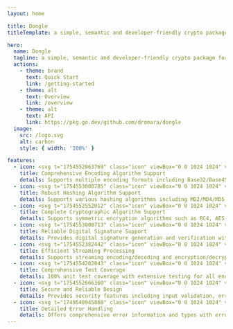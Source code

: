 ```yaml
---
layout: home

title: Dongle
titleTemplate: a simple, semantic and developer-friendly crypto package for golang

hero:
  name: Dongle
  tagline: a simple, semantic and developer-friendly crypto package for golang
  actions:
    - theme: brand
      text: Quick Start
      link: /getting-started
    - theme: alt
      text: Overview
      link: /overview
    - theme: alt
      text: API
      link: https://pkg.go.dev/github.com/dromara/dongle
  image:
    src: /logo.svg
    alt: carbon
    style: { width: '100%' }

features:
  - icon: <svg t="1754552063769" class="icon" viewBox="0 0 1024 1024" version="1.1" xmlns="http://www.w3.org/2000/svg" p-id="7924" width="32" height="32"><path d="M0 0m178.086957 0l667.826086 0q178.086957 0 178.086957 178.086957l0 667.826086q0 178.086957-178.086957 178.086957l-667.826086 0q-178.086957 0-178.086957-178.086957l0-667.826086q0-178.086957 178.086957-178.086957Z" fill="#FF9D4D" p-id="7925"></path><path d="M716.53287 239.304348l4.36313 0.111304c46.369391 2.31513 83.277913 41.316174 83.277913 89.088v267.575652c0 49.241043-39.245913 89.177043-87.663304 89.177044h-100.441044a116.936348 116.936348 0 0 0 58.590609 95.142956h0.957217c6.455652 0 11.686957 5.320348 11.686957 11.887305a11.798261 11.798261 0 0 1-11.686957 11.887304h-327.234782a11.798261 11.798261 0 0 1-11.686957-11.887304 11.798261 11.798261 0 0 1 11.686957-11.887305 117.203478 117.203478 0 0 0 58.412521-95.076174l0.022261-0.066782h-99.328c-48.417391 0-87.663304-39.936-87.663304-89.199305v-267.575652c0-49.241043 39.245913-89.177043 87.663304-89.177043h409.043479z m-12.53287 59.458782h-384a41.783652 41.783652 0 0 0-41.73913 41.850435v243.333565c0 23.106783 18.69913 41.850435 41.73913 41.850435h384a41.783652 41.783652 0 0 0 41.73913-41.850435V340.613565c0-23.106783-18.69913-41.850435-41.73913-41.850435z m-344.798609 58.991305l149.170087 75.909565c21.949217 11.152696 22.817391 41.761391 2.649044 54.472348l-2.649044 1.491478-149.147826 75.909565-28.338087-55.986087 94.163478-47.927652-94.163478-47.88313 28.315826-55.963826z m336.717913 72.503652v62.775652h-116.869565v-62.775652h116.869565z" fill="#FFFFFF" p-id="7926"></path></svg>
    title: Comprehensive Encoding Algorithm Support
    details: Supports multiple encoding formats including Base32/Base45/Base58/Base62/Base64/Base85/Base91/Base100/Hex/Morse
  - icon: <svg t="1754553080785" class="icon" viewBox="0 0 1024 1024" version="1.1" xmlns="http://www.w3.org/2000/svg" p-id="31127" width="32" height="32"><path d="M861.952 783.530667c0 42.965333-35.541333 78.506667-78.506667 78.506666H236.032a78.592 78.592 0 0 1-77.994667-78.506666V236.544c0-43.52 34.986667-78.506667 77.952-78.506667h403.2V85.333333H235.946667C153.216 85.333333 85.333333 153.258667 85.333333 236.544v546.986667a150.912 150.912 0 0 0 150.656 150.698666h547.498667a150.613333 150.613333 0 0 0 150.656-150.698666V380.842667h-72.106667v402.688h-0.085333z" fill="#027AFF" p-id="31128"></path><path d="M348.288 794.88V644.693333H317.866667v59.093334H258.432v-59.093334h-30.293333v150.229334h30.293333v-65.706667h59.477333v65.706667h30.378667z m16.042667 0h32.213333l12.416-34.133333h60.074667l13.141333 34.133333h32.938667l-60.16-150.314667h-32.085334L364.330667 794.88z m94.933333-59.434667h-41.002667l20.266667-55.722666 20.736 55.722666z m126.592 36.522667a32.725333 32.725333 0 0 1-22.016-6.997333c-5.418667-4.693333-9.045333-11.946667-10.837333-21.845334l-29.525334 2.858667c2.005333 16.810667 7.978667 29.610667 18.218667 38.357333 10.24 8.789333 24.789333 13.226667 43.776 13.226667 13.056 0 23.936-1.834667 32.682667-5.504 8.362667-3.328 15.445333-9.173333 20.309333-16.682667 4.693333-7.253333 7.168-15.616 7.168-24.192a44.8 44.8 0 0 0-5.973333-23.936 42.794667 42.794667 0 0 0-16.64-15.274666 147.2 147.2 0 0 0-32.725334-10.837334c-14.72-3.498667-24.021333-6.826667-27.818666-10.026666a11.818667 11.818667 0 0 1-4.565334-9.130667c0-3.84 1.578667-6.997333 4.821334-9.301333a34.901333 34.901333 0 0 1 20.736-5.376c8.533333 0 14.933333 1.621333 19.2 5.034666 4.266667 3.413333 7.04 8.96 8.405333 16.64l30.293333-1.28a43.52 43.52 0 0 0-15.018666-33.152c-9.557333-8.32-23.722667-12.373333-42.581334-12.373333-11.52 0-21.418667 1.664-29.568 5.162667a40.832 40.832 0 0 0-18.773333 15.232 38.826667 38.826667 0 0 0-6.442667 21.376c0 11.946667 4.608 22.016 13.824 30.250666 6.528 5.888 17.92 10.88 34.218667 14.848 12.629333 3.2 20.778667 5.290667 24.277333 6.570667 4.138667 1.194667 7.893333 3.413333 10.922667 6.485333 2.133333 2.474667 3.072 5.546667 3.072 9.088a18.517333 18.517333 0 0 1-7.424 14.506667c-4.864 4.138667-12.245333 6.272-22.016 6.272z m205.653333 22.912V644.693333h-30.378666v59.093334h-59.477334v-59.093334h-30.293333v150.229334h30.293333v-65.706667h59.477334v65.706667h30.378666z m82.602667-589.525333l-60.16-59.733334-145.322667 144.981334L728.746667 350.293333l145.365333-144.938666z m50.645333-50.261334a32 32 0 0 0 9.472-22.869333 30.933333 30.933333 0 0 0-9.898666-23.338667l-13.482667-13.482666a35.328 35.328 0 0 0-23.253333-9.856 33.706667 33.706667 0 0 0-22.869334 9.429333l-33.664 33.664 60.16 60.117333 33.536-33.664zM711.253333 367.36l-58.709333-58.794667-32.341333 91.093334 91.050666-32.298667z m50.56 131.157333H257.877333a29.696 29.696 0 0 0 0 59.434667h503.893334a29.696 29.696 0 1 0 0-59.434667zM257.877333 432.64h231.936a29.696 29.696 0 1 0 0-59.434667H257.877333a29.696 29.696 0 1 0 0 59.434667z m0-125.269333h231.936a29.696 29.696 0 0 0 0-59.434667H257.877333a29.696 29.696 0 0 0 0 59.434667z" fill="#0047AB" p-id="31129"></path></svg>  
    title: Robust Hashing Algorithm Support
    details: Supports various hashing algorithms including MD2/MD4/MD5, SHA1/SHA2/SHA3, RIPEMD160, and HMAC message authentication
  - icon: <svg t="1754552552012" class="icon" viewBox="0 0 1024 1024" version="1.1" xmlns="http://www.w3.org/2000/svg" p-id="25595" width="32" height="32"><path d="M53.910588 215.582118h903.529412v662.588235a90.352941 90.352941 0 0 1-90.352941 90.352941h-722.82353a90.352941 90.352941 0 0 1-90.352941-90.352941v-662.588235z" fill="#DDE7FB" p-id="25596"></path><path d="M656.534588 533.504v-33.912471c0-82.341647-64.783059-149.263059-144.534588-149.263058-79.751529 0-144.534588 66.921412-144.534588 149.263058v33.912471c-40.417882 8.222118-71.047529 45.176471-71.04753 89.328941v121.434353c0 50.236235 39.574588 91.105882 88.184471 91.105882h254.795294c48.609882 0 88.184471-40.869647 88.184471-91.105882V622.832941c0-44.032-30.629647-80.986353-71.04753-89.328941zM512 431.284706c36.502588 0 66.138353 30.629647 66.138353 68.306823v32.13553h-132.276706v-32.13553c0-37.677176 29.635765-68.306824 66.138353-68.306823z m137.185882 313.133176c0 5.421176-4.517647 10.119529-9.788235 10.11953h-254.795294a10.149647 10.149647 0 0 1-9.788235-10.11953v-121.46447c0-5.421176 4.517647-10.119529 9.788235-10.11953h254.795294c5.270588 0 9.788235 4.668235 9.788235 10.11953v121.46447z" fill="#1F6EF4" p-id="25597"></path><path d="M885.820235 157.304471h-333.101176v-68.668236C552.719059 39.755294 514.228706 0 466.823529 0H85.835294C38.490353 0 0 39.755294 0 88.636235v797.515294A138.119529 138.119529 0 0 0 138.179765 1024h747.64047A138.119529 138.119529 0 0 0 1024 886.151529V295.303529a138.24 138.24 0 0 0-138.179765-137.999058z m-806.851764-29.274353V88.636235c0-5.541647 3.704471-9.848471 6.927058-9.84847H466.823529c3.192471 0 6.927059 4.306824 6.927059 9.84847v68.788706H78.908235v-29.394823z m866.063058 757.970823c0 32.647529-26.503529 59.090824-59.211294 59.090824H138.179765a59.181176 59.181176 0 0 1-59.211294-59.090824V236.062118h806.851764c32.707765 0 59.211294 26.503529 59.211294 59.120941v590.817882z" fill="#6EA7FF" p-id="25598"></path></svg>
    title: Complete Cryptographic Algorithm Support
    details: Supports symmetric encryption algorithms such as RC4, AES, DES, 3DES, Blowfish, and asymmetric encryption algorithms like RSA
  - icon: <svg t="1754553008713" class="icon" viewBox="0 0 1024 1024" version="1.1" xmlns="http://www.w3.org/2000/svg" p-id="30910" width="32" height="32"><path d="M0 0m318.354957 0l387.290086 0q318.354957 0 318.354957 318.354957l0 387.290086q0 318.354957-318.354957 318.354957l-387.290086 0q-318.354957 0-318.354957-318.354957l0-387.290086q0-318.354957 318.354957-318.354957Z" fill="#BA4693" p-id="30911"></path><path d="M649.870257 568.311943a46.464067 46.464067 0 0 0 17.905228 5.013464 47.359329 47.359329 0 0 0 17.905228-5.013464l112.98199-62.668299a39.391502 39.391502 0 0 0 20.143382-32.677041V352.285365a33.661829 33.661829 0 0 0-20.143382-32.587516l-112.98199-62.668298a43.062074 43.062074 0 0 0-35.183773 0l-113.340094 62.668298a39.122924 39.122924 0 0 0-20.053856 32.587516v120.591711A36.258087 36.258087 0 0 0 537.156846 505.554118l113.071516 62.668299zM541.812205 352.285365c0-5.013464 2.506732-10.026928 7.520196-10.026928l113.071516-62.668299a8.952614 8.952614 0 0 0 5.013464-2.506732c2.506732 0 5.013464 0 5.013464 2.506732l113.071516 62.668299a13.428921 13.428921 0 0 1 7.520195 10.026928v120.591711c0 5.013464-2.506732 10.026928-7.520195 10.026928L672.430845 546.10946a11.190768 11.190768 0 0 1-12.53366 0l-113.071516-62.668299a13.428921 13.428921 0 0 1-7.520196-10.026928V352.285365z" fill="#FFFFFF" p-id="30912"></path><path d="M867.150201 142.43609H163.832838a38.675293 38.675293 0 0 0-37.690505 37.690506V687.560762A38.585767 38.585767 0 0 0 163.832838 725.161742h52.730897v-25.06732H163.832838a11.906977 11.906977 0 0 1-12.623186-12.53366V180.126596a11.906977 11.906977 0 0 1 12.623186-12.53366h703.317363a11.817451 11.817451 0 0 1 12.53366 12.53366V687.560762a11.817451 11.817451 0 0 1-12.53366 12.53366H558.195489V725.161742h308.954712a38.675293 38.675293 0 0 0 37.690505-37.60098V180.126596a36.974296 36.974296 0 0 0-37.690505-37.690506z" fill="#FFFFFF" p-id="30913"></path><path d="M653.540829 511.731422h25.067319v-80.573527l77.887743-42.703969-12.53366-22.650114-75.381011 44.76307-77.887742-44.76307-12.53366 22.650114L653.540829 431.336947zM223.815352 263.027802h231.335549v25.06732H223.815352zM226.590663 376.009792h178.336072v25.156846H226.590663z m243.690155 341.631754a104.477006 104.477006 0 0 0 35.094248-80.573527 108.058052 108.058052 0 0 0-216.026579 0 108.505683 108.505683 0 0 0 35.183774 80.573527 184.244798 184.244798 0 0 0-112.98199 170.815877h25.067319a156.13359 156.13359 0 0 1 118.08498-153.179228l30.259836-7.520195-27.753104-15.129918a81.289736 81.289736 0 0 1-42.703969-72.784753 82.901207 82.901207 0 0 1 165.802413 0 86.661304 86.661304 0 0 1-42.703969 72.784753l-27.663578 15.129918 30.17031 7.520195a158.282217 158.282217 0 0 1 118.08498 153.179228h25.067319a184.244798 184.244798 0 0 0-112.98199-170.815877z" fill="#FFFFFF" p-id="30914"></path></svg>
    title: Reliable Digital Signature Support
    details: Provides digital signature generation and verification with PKCS1/PKCS8 key format support, ensuring data integrity and identity authentication
  - icon: <svg t="1754552382442" class="icon" viewBox="0 0 1024 1024" version="1.1" xmlns="http://www.w3.org/2000/svg" p-id="21399" width="32" height="32"><path d="M0 0h1024v1024H0z" fill="#FFFFFF" fill-opacity="0" p-id="21400"></path><path d="M832 38.4a128 128 0 1 1 0 256 128 128 0 0 1 0-256z m0 76.8a51.2 51.2 0 1 0 0 102.4 51.2 51.2 0 0 0 0-102.4z m0 627.2a128 128 0 1 1 0 256 128 128 0 0 1 0-256z m0 76.8a51.2 51.2 0 1 0 0 102.4 51.2 51.2 0 0 0 0-102.4z" fill="#1677FF" p-id="21401"></path><path d="M732.672 128a38.4 38.4 0 0 1 0 76.8H437.44v260.096a38.4 38.4 0 0 1-32.128 37.952l-6.272 0.448H64a38.4 38.4 0 1 1 0-76.8h296.64V166.4a38.4 38.4 0 0 1 32.192-37.888L399.04 128h333.632z" fill="#1677FF" p-id="21402"></path><path d="M512 326.4a64 64 0 1 0 128 0 64 64 0 0 0-128 0zM448 614.4a64 64 0 1 0 128 0 64 64 0 0 0-128 0z" fill="#1677FF" p-id="21403"></path><path d="M535.04 288a38.4 38.4 0 1 1 0 76.8H64a38.4 38.4 0 1 1 0-76.8h471.04zM519.296 576a38.4 38.4 0 1 1 0 76.8H64A38.4 38.4 0 1 1 64 576h455.296z m-172.736 156.288a38.4 38.4 0 0 1 15.04 3.072l262.208 112.128h108.8a38.4 38.4 0 0 1 37.952 32.192l0.512 6.208a38.4 38.4 0 0 1-38.4 38.4H615.936a38.4 38.4 0 0 1-15.104-3.072l-262.08-112.128H64a38.4 38.4 0 0 1-37.888-32.192L25.6 770.688a38.4 38.4 0 0 1 38.4-38.4h282.56z" fill="#1677FF" p-id="21404"></path></svg>
    title: Efficient Streaming Processing
    details: Supports streaming encoding/decoding and encryption/decryption for large files, processing data incrementally without waiting for complete data, resulting in low memory footprint  
  - icon: <svg t="1754554202043" class="icon" viewBox="0 0 1024 1024" version="1.1" xmlns="http://www.w3.org/2000/svg" p-id="33245" width="32" height="32"><path d="M0 0m341.333333 0l341.333334 0q341.333333 0 341.333333 341.333333l0 341.333334q0 341.333333-341.333333 341.333333l-341.333334 0q-341.333333 0-341.333333-341.333333l0-341.333334q0-341.333333 341.333333-341.333333Z" fill="#5DB29C" p-id="33246"></path><path d="M511.573333 437.290667a74.538667 74.538667 0 0 1 37.034667 139.221333 24.618667 24.618667 0 0 0-12.202667 21.333333v137.514667a24.832 24.832 0 0 0 24.874667 24.874667H635.733333a24.832 24.832 0 1 1 0 49.706666H387.370667a24.832 24.832 0 1 1 0-49.664h74.538666c13.696 0 24.832-11.136 24.832-24.874666v-137.514667a24.576 24.576 0 0 0-12.202666-21.333333 74.538667 74.538667 0 0 1 37.034666-139.264z m0-223.573334a298.112 298.112 0 0 1 235.477334 480.853334l-6.101334 7.509333a24.021333 24.021333 0 0 1-33.749333 3.541333l-0.426667-0.298666a25.088 25.088 0 0 1-3.626666-35.413334 248.405333 248.405333 0 0 0-188.245334-406.485333c-136.106667-1.749333-249.173333 107.52-251.733333 243.669333a247.296 247.296 0 0 0 51.498667 156.16l5.76 7.168c8.533333 10.581333 6.869333 26.026667-3.626667 34.56a25.088 25.088 0 0 1-35.072-3.370666A298.112 298.112 0 0 1 511.573333 213.76z m0 124.16c96.128 0 173.909333 79.232 173.909334 176.725334a177.877333 177.877333 0 0 1-35.029334 106.368c-1.749333 2.133333-3.413333 4.266667-5.077333 6.229333a24.448 24.448 0 0 1-34.304 3.712l-0.426667-0.384a24.448 24.448 0 0 1-3.754666-34.432l0.341333-0.426667a128 128 0 0 0 28.544-81.066666c0-70.229333-55.722667-126.976-124.202667-126.976s-124.202667 56.746667-124.202666 126.976a127.957333 127.957333 0 0 0 28.586666 80.981333l0.213334 0.298667a24.448 24.448 0 0 1-3.669334 34.773333l-0.597333 0.426667a24.448 24.448 0 0 1-34.048-3.584l-0.512-0.597334a177.749333 177.749333 0 0 1-39.68-112.341333c0-97.493333 77.781333-176.64 173.909333-176.64z m0 149.077334a24.832 24.832 0 1 0 0 49.621333 24.832 24.832 0 0 0 0-49.578667z" fill="#FFFFFF" p-id="33247"></path></svg>
    title: Comprehensive Test Coverage
    details: 100% unit test coverage with extensive testing for all encryption, decryption, hashing, HMAC, and encoding/decoding modules, covering all edge cases and exceptional scenarios
  - icon: <svg t="1754552666360" class="icon" viewBox="0 0 1024 1024" version="1.1" xmlns="http://www.w3.org/2000/svg" p-id="28739" width="32" height="32"><path d="M880.4864 171.2128c-59.3408-1.8432-253.2864-14.2848-354.2016-98.5088-7.0144-5.888-17.152-5.632-24.0128 0.4608-101.5808 90.0608-294.1952 98.2528-353.9968 98.56-10.0864 0.0512-18.176 8.192-18.176 18.2784v391.8848c0 80.7424 62.464 276.0704 388.0448 369.8176 3.2256 0.9216 6.7584 0.9728 9.984 0.1024 294.1952-79.1552 370.0224-284.672 370.0224-363.8784V189.44c0-9.8304-7.8336-17.92-17.664-18.2272z m-122.9824 197.4784c-111.5648 100.608-219.0848 211.712-262.7072 355.0208-1.6896 5.5296-8.96 6.7072-12.3392 2.048-45.1584-62.3104-136.7552-169.6768-180.0704-219.8016-5.0688-5.8368 1.6896-14.336 8.5504-10.8032l141.1072 71.9872c3.072 1.536 6.7584 0.7168 8.8064-2.048 21.0432-28.3648 136.2432-175.0016 290.3552-208.4864 7.0656-1.536 11.6736 7.2192 6.2976 12.0832z" fill="#2595E8" p-id="28740"></path><path d="M898.1504 274.688V189.44c0-9.8816-7.7824-17.9712-17.664-18.2272-59.3408-1.8432-253.2864-14.2848-354.2016-98.5088-7.0144-5.888-17.152-5.632-24.0128 0.4608-101.5808 90.0608-294.1952 98.2528-353.9968 98.56-10.0864 0.0512-18.176 8.192-18.176 18.2784v391.8848c0 56.0128 30.1056 167.0656 157.0816 261.12h0.9216c323.2256 0 587.8272-250.7776 610.048-568.32z m-403.3536 449.024c-1.6896 5.5296-8.96 6.7072-12.3392 2.048-45.1584-62.3104-136.7552-169.6768-180.0704-219.8016-5.0688-5.8368 1.6896-14.336 8.5504-10.8032l141.1072 71.9872c3.072 1.536 6.7584 0.7168 8.8064-2.048 21.0432-28.3648 136.2432-175.0016 290.3552-208.4864 7.0656-1.536 11.6736 7.2192 6.2976 12.0832-111.5648 100.608-219.0848 211.712-262.7072 355.0208z" fill="#3A9CED" p-id="28741"></path><path d="M502.2208 73.1648C400.6912 163.2256 208.0768 171.4176 148.2752 171.7248c-10.0864 0.0512-18.176 8.192-18.176 18.2784v391.8848c0 12.1856 1.4848 27.0848 5.0176 43.776 80.5888-1.8432 157.2864-19.3024 227.2256-49.408a8142.336 8142.336 0 0 0-59.9552-70.2464c-5.0688-5.8368 1.6896-14.336 8.5504-10.8032l106.1888 54.1696c149.1968-82.7904 260.1472-226.1504 299.5712-396.9024-67.8912-13.9264-140.544-37.9904-190.464-79.6672-7.0144-5.9392-17.152-5.7344-24.0128 0.3584z" fill="#59ADF8" p-id="28742"></path><path d="M515.4304 68.5568c-4.6592-0.256-9.4208 1.28-13.2096 4.608-101.5296 90.0608-294.144 98.2528-353.9456 98.56-10.0864 0.0512-18.176 8.192-18.176 18.2784v197.3248c169.1648-46.7456 308.8896-164.3008 385.3312-318.7712z" fill="#6BC2FC" p-id="28743"></path></svg>
    title: Secure and Reliable Design
    details: Provides security features including input validation, error handling, memory safety, with support for key management and unified error messaging
  - icon: <svg t="1749540945868" class="icon" viewBox="0 0 1024 1024" version="1.1" xmlns="http://www.w3.org/2000/svg" p-id="17673" width="32" height="32"><path d="M225 468.6L97.7 341.3c-9.7-9.7-9.7-25.6 0-35.4 9.7-9.7 25.6-9.7 35.4 0l127.3 127.3c9.7 9.7 9.7 25.6 0 35.4-9.8 9.7-25.7 9.7-35.4 0z m69 119.7c0-13.8-11.3-25-25-25H89c-13.7 0-25 11.2-25 25s11.2 25 25 25h180c13.8 0 25-11.2 25-25z m-15.4 143.6c-6.9-11.9-22.2-16-34.2-9.2l-155.9 90c-11.9 6.9-16 22.2-9.2 34.2 6.9 11.9 22.2 16 34.2 9.2l155.9-90c12-7 16.1-22.3 9.2-34.2z m485.1-298.7L891 305.9c9.7-9.7 25.6-9.7 35.4 0 9.7 9.7 9.7 25.6 0 35.4L799 468.6c-9.7 9.7-25.6 9.7-35.4 0-9.6-9.7-9.6-25.7 0.1-35.4zM960 588.3c0-13.8-11.3-25-25-25H755c-13.8 0-25 11.2-25 25s11.3 25 25 25h180c13.8 0 25-11.2 25-25z m-15.4 258.6c6.9-11.9 2.8-27.3-9.2-34.2l-155.9-90c-11.9-6.9-27.3-2.8-34.2 9.2-6.9 11.9-2.8 27.3 9.2 34.2l155.9 90c12 6.8 27.3 2.7 34.2-9.2zM445.4 211.3L332.3 98.1c-7.8-7.8-7.8-20.5 0-28.3 7.8-7.8 20.5-7.8 28.3 0L473.7 183c7.8 7.8 7.8 20.5 0 28.3-7.8 7.7-20.5 7.7-28.3 0z m133.2 0L691.7 98.1c7.8-7.8 7.8-20.5 0-28.3-7.8-7.8-20.5-7.8-28.3 0L550.3 183c-7.8 7.8-7.8 20.5 0 28.3 7.8 7.7 20.5 7.7 28.3 0z" fill="#423F4C" p-id="17674"></path><path d="M512 312m-171 0a171 171 0 1 0 342 0 171 171 0 1 0-342 0Z" fill="#17151E" p-id="17675"></path><path d="M512 935c-98.7 0-188.6-30.4-253.2-85.5C191.6 792 156 712.4 156 619.2c0-96.8 38.4-196.3 105.4-273.1 33.4-38.2 71.6-68.4 113.6-89.6 44-22.2 90.1-33.5 137-33.5 46.9 0 93 11.3 137 33.5 42 21.2 80.2 51.4 113.6 89.6 67 76.8 105.4 176.3 105.4 273.1 0 93.2-35.6 172.8-102.8 230.3C700.6 904.6 610.7 935 512 935z" fill="#F46070" p-id="17676"></path><path d="M512 248c43 0 85.3 10.4 125.7 30.8 39.1 19.8 74.8 47.9 106 83.7 30.5 35 55.7 76.5 72.7 120.2 17.6 45 26.5 90.9 26.5 136.4 0 85.7-32.5 158.7-94.1 211.3-59.9 51.4-144 79.6-236.8 79.6s-176.9-28.2-236.9-79.5C213.5 777.9 181 704.8 181 619.2c0-45.5 8.9-91.4 26.5-136.4 17.1-43.7 42.2-85.3 72.7-120.2 31.2-35.8 66.9-64 106-83.7C426.7 258.4 469 248 512 248m0-50c-210.4 0-381 210.8-381 421.2S301.6 960 512 960s381-130.4 381-340.8S722.4 198 512 198z" fill="#3A3644" p-id="17677"></path><path d="M512 429c-54.1 0-105.2-12.8-147.7-37-34.1-19.4-60.4-45.4-75.6-74.3C353.5 256.5 432.2 223 512 223s158.5 33.5 223.2 94.7c-15.1 28.9-41.4 54.9-75.6 74.3-42.4 24.2-93.5 37-147.6 37z" fill="#423F4C" p-id="17678"></path><path d="M512 248c39.7 0 79 8.9 116.7 26.4 26.2 12.2 51.1 28.2 74.3 47.9-13.4 18.2-32.4 34.7-55.6 48-18.6 10.6-39.4 18.9-61.7 24.6-23.5 6-48.3 9.1-73.6 9.1-25.3 0-50-3.1-73.6-9.1-22.4-5.7-43.1-14-61.7-24.6-23.3-13.3-42.3-29.7-55.6-48 23.2-19.6 48.1-35.7 74.3-47.9C433 256.9 472.3 248 512 248m0-50c-97.2 0-185.8 44.9-253.1 114C290 394 391.5 454 512 454s222-60 253.1-142C697.8 242.9 609.2 198 512 198z" fill="#3A3644" p-id="17679"></path><path d="M654.6 874.6c6.9-31.2 34.7-54.6 67.9-54.6 6.7 0 13.5 1 19.9 2.9-11.9 10.2-25 19.5-38.9 27.9-15.3 9.1-31.6 17.1-48.9 23.8z m-285.6 0c-17.2-6.7-33.6-14.7-48.9-23.8-13.9-8.3-27-17.7-38.9-27.9 6.4-1.9 13.1-2.9 19.9-2.9 33.2 0 61.1 23.4 67.9 54.6zM669.3 654c-52.4 0-95-42.6-95-95s42.6-95 95-95 95 42.6 95 95-42.6 95-95 95z m-315 0c-52.4 0-95-42.6-95-95s42.6-95 95-95 95 42.6 95 95-42.6 95-95 95z" fill="#DD2651" p-id="17680"></path><path d="M669.3 474c46.9 0 85 38.1 85 85s-38.1 85-85 85-85-38.1-85-85 38.1-85 85-85m-315 0c46.9 0 85 38.1 85 85s-38.1 85-85 85-85-38.1-85-85 38.2-85 85-85M307 830.3c17.7 1.7 33.1 11.3 42.9 25.1-8.5-4.1-16.7-8.5-24.6-13.2-6.3-3.8-12.4-7.7-18.3-11.9m409.6 0c-5.9 4.2-12 8.1-18.3 11.9-7.9 4.7-16.1 9.1-24.6 13.2 9.8-13.8 25.2-23.4 42.9-25.1M669.3 454c-58 0-105 47-105 105s47 105 105 105 105-47 105-105-47-105-105-105z m-315 0c-58 0-105 47-105 105s47 105 105 105 105-47 105-105-47-105-105-105z m368.2 356c-43.8 0-79.5 35.6-79.5 79.4 23.4-7.9 45.4-17.9 65.6-30.1 19.2-11.5 36.6-24.7 52.1-39.6-11.5-6.2-24.6-9.7-38.2-9.7z m-421.4 0c-13.6 0-26.7 3.5-38.2 9.8 15.4 14.8 32.9 28 52.1 39.6 20.3 12.1 42.2 22.2 65.6 30.1 0-43.9-35.7-79.5-79.5-79.5z" fill="#8E3850" p-id="17681"></path><path d="M487 427h50v518h-50z" fill="#3A3644" p-id="17682"></path></svg>
    title: Detailed Error Handling
    details: Offers comprehensive error information and types with error chain tracing support, facilitating debugging and issue resolution
---
```


<style>
:root {
  --vp-home-hero-name-color: transparent;
  --vp-home-hero-name-background: -webkit-linear-gradient(120deg, #bd34fe 30%, #41d1ff);

  --vp-home-hero-image-background-image: linear-gradient(-45deg, #bd34fe 50%, #47caff 50%);
  --vp-home-hero-image-filter: blur(44px);
}

@media (min-width: 640px) {
  :root {
    --vp-home-hero-image-filter: blur(56px);
  }
}

@media (min-width: 960px) {
  :root {
    --vp-home-hero-image-filter: blur(68px);
  }
}
</style>